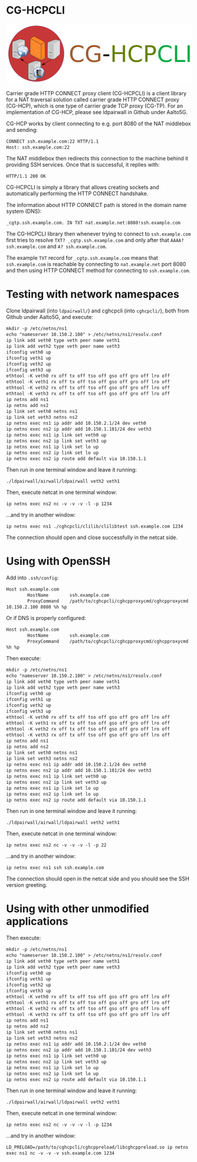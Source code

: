 # CG-HCPCLI

![CG-HCPCLI](cghcpclilogo.png)

Carrier grade HTTP CONNECT proxy client (CG-HCPCLI) is a client library for a
NAT traversal solution called carrier grade HTTP CONNECT proxy (CG-HCP), which
is one type of carrier grade TCP proxy (CG-TP). For an implementation of
CG-HCP, please see ldpairwall in Github under Aalto5G.

CG-HCP works by client connecting to e.g. port 8080 of the NAT middlebox and
sending:
```
CONNECT ssh.example.com:22 HTTP/1.1
Host: ssh.example.com:22

```

The NAT middlebox then redirects this connection to the machine behind it
providing SSH services. Once that is successful, it replies with:
```
HTTP/1.1 200 OK

```

CG-HCPCLI is simply a library that allows creating sockets and automatically
performing the HTTP CONNECT handshake.

The information about HTTP CONNECT path is stored in the domain name system
(DNS):

```
_cgtp.ssh.example.com. IN TXT nat.example.net:8080!ssh.example.com
```

The CG-HCPCLI library then whenever trying to connect to `ssh.example.com`
first tries to resolve `TXT? _cgtp.ssh.example.com` and only after that `AAAA?
ssh.example.com` and `A? ssh.example.com`.

The example `TXT` record for `_cgtp.ssh.example.com` means that
`ssh.example.com` is reachable by connecting to `nat.example.net` port 8080
and then using HTTP CONNECT method for connecting to `ssh.example.com`.

# Testing with network namespaces

Clone ldpairwall (into `ldpairwall/`) and cghcpcli (into `cghcpcli/`), both
from Github under Aalto5G, and execute:

```
mkdir -p /etc/netns/ns1
echo "nameserver 10.150.2.100" > /etc/netns/ns1/resolv.conf
ip link add veth0 type veth peer name veth1
ip link add veth2 type veth peer name veth3
ifconfig veth0 up
ifconfig veth1 up
ifconfig veth2 up
ifconfig veth3 up
ethtool -K veth0 rx off tx off tso off gso off gro off lro off
ethtool -K veth1 rx off tx off tso off gso off gro off lro off
ethtool -K veth2 rx off tx off tso off gso off gro off lro off
ethtool -K veth3 rx off tx off tso off gso off gro off lro off
ip netns add ns1
ip netns add ns2
ip link set veth0 netns ns1
ip link set veth3 netns ns2
ip netns exec ns1 ip addr add 10.150.2.1/24 dev veth0
ip netns exec ns2 ip addr add 10.150.1.101/24 dev veth3
ip netns exec ns1 ip link set veth0 up
ip netns exec ns2 ip link set veth3 up
ip netns exec ns1 ip link set lo up
ip netns exec ns2 ip link set lo up
ip netns exec ns2 ip route add default via 10.150.1.1
```

Then run in one terminal window and leave it running:
```
./ldpairwall/airwall/ldpairwall veth2 veth1
```

Then, execute netcat in one terminal window:
```
ip netns exec ns2 nc -v -v -v -l -p 1234
```

...and try in another window:
```
ip netns exec ns1 ./cghcpcli/clilib/clilibtest ssh.example.com 1234
```

The connection should open and close successfully in the netcat side.

# Using with OpenSSH

Add into `.ssh/config`:

```
Host ssh.example.com
        HostName        ssh.example.com
        ProxyCommand    /path/to/cghcpcli/cghcpproxycmd/cghcpproxycmd 10.150.2.100 8080 %h %p
```

Or if DNS is properly configured:

```
Host ssh.example.com
        HostName        ssh.example.com
        ProxyCommand    /path/to/cghcpcli/cghcpproxycmd/cghcpproxycmd %h %p
```

Then execute:
```
mkdir -p /etc/netns/ns1
echo "nameserver 10.150.2.100" > /etc/netns/ns1/resolv.conf
ip link add veth0 type veth peer name veth1
ip link add veth2 type veth peer name veth3
ifconfig veth0 up
ifconfig veth1 up
ifconfig veth2 up
ifconfig veth3 up
ethtool -K veth0 rx off tx off tso off gso off gro off lro off
ethtool -K veth1 rx off tx off tso off gso off gro off lro off
ethtool -K veth2 rx off tx off tso off gso off gro off lro off
ethtool -K veth3 rx off tx off tso off gso off gro off lro off
ip netns add ns1
ip netns add ns2
ip link set veth0 netns ns1
ip link set veth3 netns ns2
ip netns exec ns1 ip addr add 10.150.2.1/24 dev veth0
ip netns exec ns2 ip addr add 10.150.1.101/24 dev veth3
ip netns exec ns1 ip link set veth0 up
ip netns exec ns2 ip link set veth3 up
ip netns exec ns1 ip link set lo up
ip netns exec ns2 ip link set lo up
ip netns exec ns2 ip route add default via 10.150.1.1
```

Then run in one terminal window and leave it running:
```
./ldpairwall/airwall/ldpairwall veth2 veth1
```

Then, execute netcat in one terminal window:
```
ip netns exec ns2 nc -v -v -v -l -p 22
```

...and try in another window:
```
ip netns exec ns1 ssh ssh.example.com
```

The connection should open in the netcat side and you should see the SSH
version greeting.

# Using with other unmodified applications

Then execute:
```
mkdir -p /etc/netns/ns1
echo "nameserver 10.150.2.100" > /etc/netns/ns1/resolv.conf
ip link add veth0 type veth peer name veth1
ip link add veth2 type veth peer name veth3
ifconfig veth0 up
ifconfig veth1 up
ifconfig veth2 up
ifconfig veth3 up
ethtool -K veth0 rx off tx off tso off gso off gro off lro off
ethtool -K veth1 rx off tx off tso off gso off gro off lro off
ethtool -K veth2 rx off tx off tso off gso off gro off lro off
ethtool -K veth3 rx off tx off tso off gso off gro off lro off
ip netns add ns1
ip netns add ns2
ip link set veth0 netns ns1
ip link set veth3 netns ns2
ip netns exec ns1 ip addr add 10.150.2.1/24 dev veth0
ip netns exec ns2 ip addr add 10.150.1.101/24 dev veth3
ip netns exec ns1 ip link set veth0 up
ip netns exec ns2 ip link set veth3 up
ip netns exec ns1 ip link set lo up
ip netns exec ns2 ip link set lo up
ip netns exec ns2 ip route add default via 10.150.1.1
```

Then run in one terminal window and leave it running:
```
./ldpairwall/airwall/ldpairwall veth2 veth1
```

Then, execute netcat in one terminal window:
```
ip netns exec ns2 nc -v -v -v -l -p 1234
```

...and try in another window:
```
LD_PRELOAD=/path/to/cghcpcli/cghcppreload/libcghcppreload.so ip netns exec ns1 nc -v -v -v ssh.example.com 1234
```
